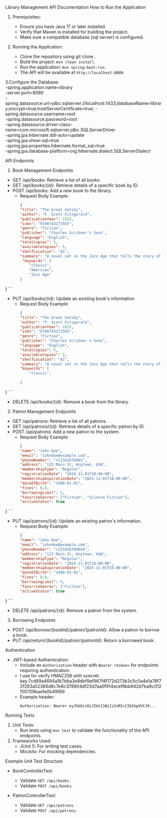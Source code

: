 Library Management API Documentation
How to Run the Application

1. Prerequisites:
   - Ensure you have Java 17 or later installed.
   - Verify that Maven is installed for building the project.
   - Make sure a compatible database (sql server) is configured.

2. Running the Application:
   - Clone the repository using git clone <repository-url>.
   - Build the project: `mvn clean install`.
   - Run the application: `mvn spring-boot:run`.
   - The API will be available at `http://localhost:8080`.
  
3.Configure the Database:                                                                                                                                              
    -spring.application.name=library         
    -server.port=8080             
    -spring.datasource.url=jdbc:sqlserver://localhost:1433;databaseName=library;encrypt=true;trustServerCertificate=true; 
    -spring.datasource.username=root   
    -spring.datasource.password=root   
    -spring.datasource.driver-class-name=com.microsoft.sqlserver.jdbc.SQLServerDriver      
    -spring.jpa.hibernate.ddl-auto=update   
    -spring.jpa.show-sql=true      
    -spring.jpa.properties.hibernate.format_sql=true     
    -spring.jpa.database-platform=org.hibernate.dialect.SQLServerDialect    

API Endpoints

1. Book Management Endpoints
- GET /api/books: Retrieve a list of all books.
- GET /api/books/{id}: Retrieve details of a specific book by ID.
- POST /api/books: Add a new book to the library.
  - Request Body Example:
    ```json
    {
    "title": "The Great Gatsby",
    "author": "F. Scott Fitzgerald",
    "publicationYear": 1925,
    "isbn": "9780743273565",
    "genre": "Fiction",
    "publisher": "Charles Scribner's Sons",
    "language": "English",
    "totalCopies": 5,
    "availableCopies": 5,
    "shelfLocation": "A1",
    "summary": "A novel set in the Jazz Age that tells the story of Jay Gatsby and his unrequited love for Daisy Buchanan.",
     "keywords": [
        "classic",
        "American",
        "Jazz Age"
    ]
}
    ```
- PUT /api/books/{id}: Update an existing book's information.
  - Request Body Example:
    ```json
    {
    "title": "The Great Gatsby",
    "author": "F. Scott Fitzgerald",
    "publicationYear": 1925,
    "isbn": "9780743273565",
    "genre": "Fiction",
    "publisher": "Charles Scribner's Sons",
    "language": "English",
    "totalCopies": 5,
    "availableCopies": 5,
    "shelfLocation": "A1",
    "summary": "A novel set in the Jazz Age that tells the story of Jay Gatsby and his unrequited love for Daisy Buchanan.",
    "keywords": [
        "classic",
       
    ]
}
    ```
- DELETE /api/books/{id}: Remove a book from the library.

 2. Patron Management Endpoints
- GET /api/patrons: Retrieve a list of all patrons.
- GET /api/patrons/{id}: Retrieve details of a specific patron by ID.
- POST /api/patrons: Add a new patron to the system.
  - Request Body Example:
    ```json
    {
    "name": "John Doe",
    "email": "johndoe@example.com",
    "phoneNumber": "+12345678901",
    "address": "123 Main St, Anytown, USA",
    "membershipType": "Regular",
    "registrationDate": "2024-11-01T10:00:00",
    "membershipExpirationDate": "2025-11-01T10:00:00",
    "dateOfBirth": "1990-01-01",
    "fines": 0.0,
    "borrowingLimit": 5,
    "favoriteGenres": ["Fiction", "Science Fiction"],
    "activeStatus": true
}
    ```
- PUT /api/patrons/{id}: Update an existing patron's information.
  - Request Body Example:
    ```json
    {
    "name": "John Doe",
    "email": "johndoe@example.com",
    "phoneNumber": "+123456789044",
    "address": "123 Main St, Anytown, USA",
    "membershipType": "Regular",
    "registrationDate": "2024-11-01T10:00:00",
    "membershipExpirationDate": "2025-11-01T10:00:00",
    "dateOfBirth": "1990-01-01",
    "fines": 0.0,
    "borrowingLimit": 5,
    "favoriteGenres": ["Fiction"],
    "activeStatus": true
}
    ```
- DELETE /api/patrons/{id}: Remove a patron from the system.

 3. Borrowing Endpoints
- POST /api/borrow/{bookId}/patron/{patronId}: Allow a patron to borrow a book.
- PUT /api/return/{bookId}/patron/{patronId}: Return a borrowed book.

 Authentication 
- JWT-based Authentication:
  - Include an `Authorization` header with `Bearer <token>` for endpoints requiring authentication. 
  - I use  for verify HMAC256  with scecret.                                     
   key:7cd89a4694a1b7bba3e8dbf9af967f4f172d373b3c5c0a4e1a78f72f263a52366d8c7e8c378804df23d7aa0f914ecef6bb942d7ba9c012f00709baefe0b49f89                      
  - Example header:
    ```
    Authorization: Bearer eyJhbGciOiJIUzI1NiIsInR5cCI6IkpXVCJ9...
    ```
  
 Running Tests
1. Unit Tests:
   - Run tests using `mvn test` to validate the functionality of the API endpoints.
2. Frameworks Used:
   - JUnit 5: For writing test cases.
   - Mockito: For mocking dependencies.

 Example Unit Test Structure
- BookControllerTest:
  - Validate `GET /api/books`.
  - Validate `POST /api/books`.

- PatronControllerTest:
  - Validate `GET /api/patrons`.
  - Validate `POST /api/patrons`.
